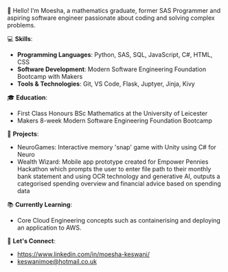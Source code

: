 <!--
**keswanimoe/keswanimoe** is a ✨ _special_ ✨ repository because its `README.md` (this file) appears on your GitHub profile.

Here are some ideas to get you started:

- 🔭 I’m currently working on ...
- 🌱 I’m currently learning ...
- 👯 I’m looking to collaborate on ...
- 🤔 I’m looking for help with ...
- 💬 Ask me about ...
- 📫 How to reach me: ...
- 😄 Pronouns: ...
- ⚡ Fun fact: ...
-->

👋 Hello! I’m Moesha, a mathematics graduate, former SAS Programmer and aspiring software engineer passionate about coding and solving complex problems.

💻 **Skills**:
- **Programming Languages**: Python, SAS, SQL, JavaScript, C#, HTML, CSS
- **Software Development**: Modern Software Engineering Foundation Bootcamp with Makers
- **Tools & Technologies**: Git, VS Code, Flask, Juptyer, Jinja, Kivy

🎓 **Education**:
- First Class Honours BSc Mathematics at the University of Leicester
- Makers 8-week Modern Software Engineering Foundation Bootcamp
  
🚀 **Projects**:
- NeuroGames: Interactive memory 'snap' game with Unity using C# for Neuro 
- Wealth Wizard: Mobile app prototype created for Empower Pennies Hackathon which prompts the user to enter file path to their monthly bank statement and using OCR technology and generative AI, outputs a categorised spending overview and financial advice based on spending data

📚 **Currently Learning**:
- Core Cloud Engineering concepts such as containerising and deploying an application to AWS.

💬 **Let's Connect**:
- https://www.linkedin.com/in/moesha-keswani/
- keswanimoe@hotmail.co.uk


